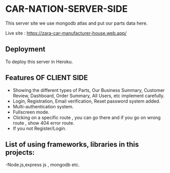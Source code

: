 # CAR-NATION-SERVER-SIDE  

This server site we use mongodb atlas and put our parts data here.

Live site : https://zara-car-manufacturer-house.web.app/

## Deployment

To deploy this server in Heroku.

## Features OF CLIENT SIDE

- Showing the different types of Parts, Our Business Summary, Customer Review,
  Dashboard, Order Summary, All Users, etc implement carefully.
- Login, Registration, Email verification, Reset password system added.
- Multi-authentication system.
- Fullscreen mode.
- Clicking on a specific route , you can go there and if you go on wrong route , show 404 error route.
- If you not Register/Login.

## List of using frameworks, libraries in this projects:
-Node.js,express js , mongodb etc.
